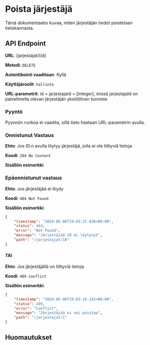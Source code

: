 # Poista järjestäjä
Tämä dokumentaatio kuvaa, miten järjestäjän tiedot poistetaan tietokannasta.

## API Endpoint

**URL**: /jarjestajat/{id}

**Metodi**: `DELETE`

**Autentikointi vaaditaan**: Kyllä

**Käyttäjäroolit**: `hallinto`

**URL-parametrit**: id = jarjestajaId = [integer], missä jarjestajaId on palvelimella olevan järjestäjän yksilöllinen tunniste.

### Pyyntö
Pyynnön runkoa ei vaadita, sillä tieto haetaan URL-parametrin avulla.


### Onnistunut Vastaus

**Ehto**: Jos ID:n avulla löytyy järjestäjä, jolla ei ole liittyviä tietoja

**Koodi**: `204 No Content`

**Sisällön esimerkki**


### Epäonnistunut vastaus

**Ehto**: Jos järjestäjää ei löydy

**Koodi**: `404 Not Found`

**Sisällön esimerkki**: 
```json
{
    "timestamp": "2024-05-06T19:03:37.838+00:00",
    "status": 404,
    "error": "Not Found",
    "message": "Järjestäjää 10 ei löytynyt",
    "path": "/jarjestajat/10"
}
```

#### TAI

**Ehto**: Jos järjestäjällä on liittyviä tietoja

**Koodi**: `409 Conflict`

**Sisällön esimerkki**: 
```json
{
    "timestamp": "2024-05-06T19:03:16.141+00:00",
    "status": 409,
    "error": "Conflict",
    "message": "Järjestäjää ei voi poistaa",
    "path": "/jarjestajat/1"
}
```

## Huomautukset
